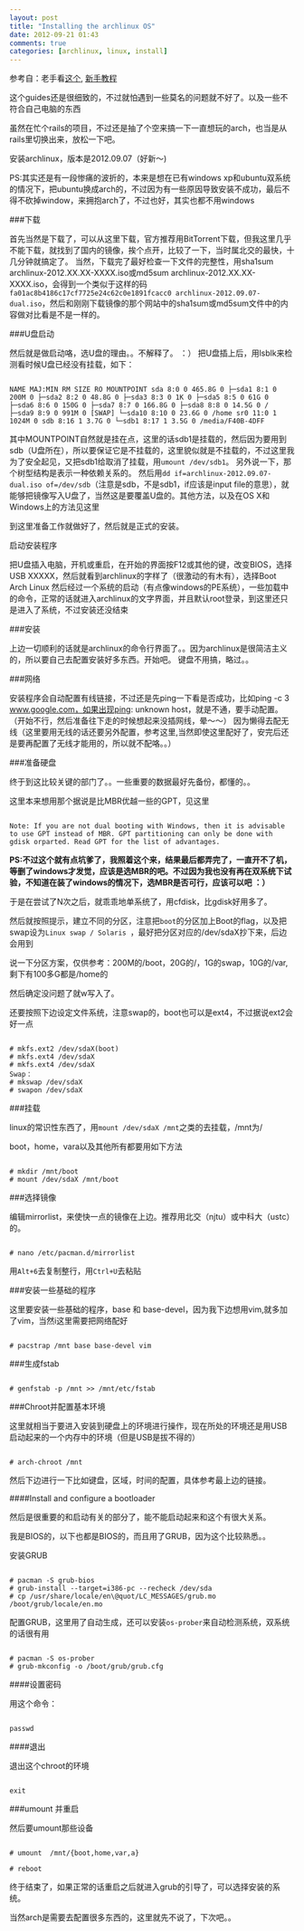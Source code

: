 ```yaml
---
layout: post
title: "Installing the archlinux OS"
date: 2012-09-21 01:43
comments: true
categories: [archlinux, linux, install]
---
```

参考自：老手看[这个](https://wiki.archlinux.org/index.php/Installation_Guide), [新手教程](https://wiki.archlinux.org/index.php/Beginners%27_Guide)

这个guides还是很细致的，不过就怕遇到一些莫名的问题就不好了。以及一些不符合自己电脑的东西

 
虽然在忙个rails的项目，不过还是抽了个空来搞一下一直想玩的arch，也当是从rails里切换出来，放松一下吧。

安装archlinux，版本是2012.09.07（好新～)

PS:其实还是有一段惨痛的波折的，本来是想在已有windows xp和ubuntu双系统的情况下，把ubuntu换成arch的，不过因为有一些原因导致安装不成功，最后不得不砍掉window，来拥抱arch了，不过也好，其实也都不用windows

###下载

首先当然是下载了，可以从这里下载，官方推荐用BitTorrent下载，但我这里几乎不能下载，就找到了国内的镜像，挨个点开，比较了一下，当时属北交的最快，十几分钟就搞定了。 当然，下载完了最好检查一下文件的完整性，用sha1sum archlinux-2012.XX.XX-XXXX.iso或md5sum archlinux-2012.XX.XX-XXXX.iso，会得到一个类似于这样的码`fa01ac8b4186c17cf7725e24c62c0e1891fcacc0 archlinux-2012.09.07-dual.iso`，然后和刚刚下载镜像的那个网站中的sha1sum或md5sum文件中的内容做对比看是不是一样的。

###U盘启动

然后就是做启动咯，选U盘的理由。。不解释了。 ：） 把U盘插上后，用lsblk来检测看时候U盘已经没有挂载，如下：

```

NAME MAJ:MIN RM SIZE RO MOUNTPOINT sda 8:0 0 465.8G 0 ├─sda1 8:1 0 200M 0 ├─sda2 8:2 0 48.8G 0 ├─sda3 8:3 0 1K 0 ├─sda5 8:5 0 61G 0 ├─sda6 8:6 0 150G 0 ├─sda7 8:7 0 166.8G 0 ├─sda8 8:8 0 14.5G 0 / ├─sda9 8:9 0 991M 0 [SWAP] └─sda10 8:10 0 23.6G 0 /home sr0 11:0 1 1024M 0 sdb 8:16 1 3.7G 0 └─sdb1 8:17 1 3.5G 0 /media/F40B-4DFF

```

其中MOUNTPOINT自然就是挂在点，这里的话sdb1是挂载的，然后因为要用到sdb（U盘所在），所以要保证它是不挂载的，这里貌似就是不挂载的，不过这里我为了安全起见，又把sdb1给取消了挂载，用`umount /dev/sdb1`。 另外说一下，那个树型结构是表示一种依赖关系的。 然后用`dd if=archlinux-2012.09.07-dual.iso of=/dev/sdb`（注意是sdb，不是sdb1，if应该是input file的意思），就能够把镜像写入U盘了，当然这是要覆盖U盘的。其他方法，以及在OS X和Windows上的方法见这里

到这里准备工作就做好了，然后就是正式的安装。

启动安装程序

把U盘插入电脑，开机或重启，在开始的界面按F12或其他的键，改变BIOS，选择USB XXXXX，然后就看到archlinux的字样了（很激动的有木有），选择Boot Arch Linux 然后经过一个系统的启动（有点像windows的PE系统），一些加载中的命令，正常的话就进入archlinux的文字界面，并且默认root登录，到这里还只是进入了系统，不过安装还没结束

###安装

上边一切顺利的话就是archlinux的命令行界面了。。因为archlinux是很简洁主义的，所以要自己去配置安装好多东西。开始吧。 键盘不用搞，略过。。

###网络

安装程序会自动配置有线链接，不过还是先ping一下看是否成功，比如ping -c 3 www.google.com，如果出现ping: unknown host，就是不通，要手动配置。（开始不行，然后准备往下走的时候想起来没插网线，晕～～） 因为懒得去配无线（这里要用无线的话还要另外配置，参考这里,当然即使这里配好了，安完后还是要再配置了无线才能用的，所以就不配咯。。）

###准备硬盘

终于到这比较关键的部门了。。一些重要的数据最好先备份，都懂的。。

这里本来想用那个据说是比MBR优越一些的GPT，见这里

```

Note: If you are not dual booting with Windows, then it is advisable to use GPT instead of MBR. GPT partitioning can only be done with gdisk orparted. Read GPT for the list of advantages.

```

**PS:不过这个就有点坑爹了，我照着这个来，结果最后都弄完了，一直开不了机，等删了windows才发觉，应该是选MBR的吧。不过因为我也没有再在双系统下试验，不知道在装了windows的情况下，选MBR是否可行，应该可以吧 ：）**

于是在尝试了N次之后，就乖乖地单系统了，用cfdisk，比gdisk好用多了。

然后就按照提示，建立不同的分区，注意把`boot`的分区加上Boot的flag，以及把swap设为`Linux swap / Solaris `，最好把分区对应的/dev/sdaX抄下来，后边会用到

说一下分区方案，仅供参考：200M的/boot，20G的/，1G的swap，10G的/var, 剩下有100多G都是/home的

然后确定没问题了就w写入了。

还要按照下边设定文件系统，注意swap的，boot也可以是ext4，不过据说ext2会好一点

```

# mkfs.ext2 /dev/sdaX(boot)
# mkfs.ext4 /dev/sdaX
# mkfs.ext4 /dev/sdaX
Swap：
# mkswap /dev/sdaX
# swapon /dev/sdaX
```

###挂载

linux的常识性东西了，用`mount /dev/sdaX /mnt`之类的去挂载，/mnt为/

boot，home，vara以及其他所有都要用如下方法

```

# mkdir /mnt/boot
# mount /dev/sdaX /mnt/boot
```

###选择镜像

编辑mirrorlist，来使快一点的镜像在上边。推荐用北交（njtu）或中科大（ustc）的。

```

# nano /etc/pacman.d/mirrorlist

```

用`Alt+6`去复制整行，用`Ctrl+U`去粘贴

###安装一些基础的程序

这里要安装一些基础的程序，base 和 base-devel，因为我下边想用vim,就多加了vim，当然i这里需要把网络配好

```

# pacstrap /mnt base base-devel vim

```

###生成fstab

```

# genfstab -p /mnt >> /mnt/etc/fstab
```

###Chroot并配置基本环境

这里就相当于要进入安装到硬盘上的环境进行操作，现在所处的环境还是用USB启动起来的一个内存中的环境（但是USB是拔不得的）

```

# arch-chroot /mnt
```

然后下边进行一下比如键盘，区域，时间的配置，具体参考最上边的链接。

####Install and configure a bootloader

然后是很重要的和启动有关的部分了，能不能启动起来和这个有很大关系。

我是BIOS的，以下也都是BIOS的，而且用了GRUB，因为这个比较熟悉。。

安装GRUB

```

# pacman -S grub-bios
# grub-install --target=i386-pc --recheck /dev/sda
# cp /usr/share/locale/en\@quot/LC_MESSAGES/grub.mo /boot/grub/locale/en.mo
```

配置GRUB，这里用了自动生成，还可以安装`os-prober`来自动检测系统，双系统的话很有用

```

# pacman -S os-prober
# grub-mkconfig -o /boot/grub/grub.cfg
```

####设置密码

用这个命令：

```

passwd

```

####退出

退出这个chroot的环境

```

exit

```

###umount 并重启

然后要umount那些设备

```

# umount  /mnt/{boot,home,var,a}

# reboot

```

终于结束了，如果正常的话重启之后就进入grub的引导了，可以选择安装的系统。



当然arch是需要去配置很多东西的，这里就先不说了，下次吧。。
